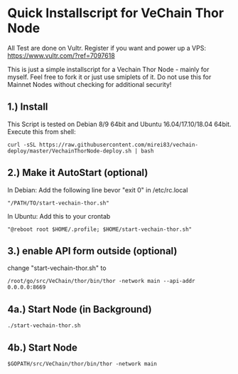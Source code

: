 Quick Installscript for VeChain Thor Node
==================

All Test are done on Vultr. Register if you want and power up a VPS: https://www.vultr.com/?ref=7097618

This is just a simple installscript for a Vechain Thor Node - mainly for myself. Feel free to fork it or just use smiplets of it. Do not use this for Mainnet Nodes without checking for additional security!



1.)  Install 
------------------------
This Script is tested on Debian 8/9 64bit and Ubuntu 16.04/17.10/18.04 64bit. Execute this from shell:

```shell
curl -sSL https://raw.githubusercontent.com/mirei83/vechain-deploy/master/VechainThorNode-deploy.sh | bash
```

2.) Make it AutoStart (optional)
------------------------
In Debian:
Add the following line bevor "exit 0" in /etc/rc.local
```shell
"/PATH/TO/start-vechain-thor.sh"
```

In Ubuntu:
Add this to your crontab
```shell
"@reboot root $HOME/.profile; $HOME/start-vechain-thor.sh"
```



3.) enable API form outside (optional)
------------------------
change "start-vechain-thor.sh" to
```shell
/root/go/src/VeChain/thor/bin/thor -network main --api-addr 0.0.0.0:8669
```

4a.) Start Node (in Background)
------------------------
```shell
./start-vechain-thor.sh
```

4b.) Start Node
------------------------
```shell
$GOPATH/src/VeChain/thor/bin/thor -network main
```
